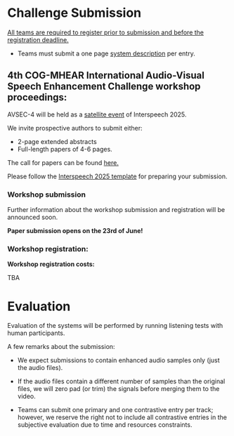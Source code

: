 # Challenge Submission
<u>All teams are required to register prior to submission and before the registration deadline.</u>

- Teams must submit a one page [system description](https://challenge.cogmhear.org/#/getting-started/systems-description) per entry. 

## 4th COG-MHEAR International Audio-Visual Speech Enhancement Challenge workshop proceedings:

AVSEC-4 will be held as a [satellite event](https://www.interspeech2025.org/satellite-events) of Interspeech 2025. 

We invite prospective authors to submit either:

- 2-page extended abstracts
- Full-length papers of 4-6 pages.

The call for papers can be found [here.](call-for-papers.md)

Please follow the [Interspeech 2025 template](https://www.interspeech2025.org/author-resources) for preparing your submission. 

### Workshop submission

Further information about the workshop submission and registration will be announced soon.


[//]: # (**Paper submission is now open!**)
**Paper submission opens on the 23rd of June!**

[//]: # (You can make your submission [here.]&#40;https://cmt3.research.microsoft.com/AVSEC2024&#41;)

[//]: # (<p>The Microsoft CMT service was used for managing the peer-reviewing process for this conference. This service was provided for free by Microsoft and they bore all expenses, including costs for Azure cloud services as well as for software development and support.</p>)

### Workshop registration:

**Workshop registration costs:**

TBA

[//]: # ()
[//]: # (- Non-member registration: €45 EUR &#40;£ 38&#41;)

[//]: # ()
[//]: # (- Non-member student registration: €30 EUR &#40;£ 26&#41;)

[//]: # ()
[//]: # (- ISCA Member registration: €40 EUR &#40;£ 34&#41;)

[//]: # ()
[//]: # (- ISCA Member student registration: €25 EUR &#40;£ 21&#41;)

[//]: # ()
[//]: # ()
[//]: # (Registration is now open. You have two options to register:)

[//]: # ()
[//]: # ()
[//]: # (- Register for the workshop and Interspeech [here.]&#40;https://interspeech2024.org/satellite/&#41;)

[//]: # ()
[//]: # ()
[//]: # (- Register for the workshop alone: [here.]&#40;https://www.epay.ed.ac.uk/conferences-and-events/college-of-science-and-engineering/school-of-informatics/informatics-events/3rd-cog-mhear-audio-visual-speech-enhancement-challenge-avsec-3&#41;)

[//]: # ()
[//]: # ()
[//]: # (  **Note: Due to requirements of the payment system, prices for the workshop alone registration are given in GBP.**. )


# Evaluation


Evaluation of the systems will be performed by running listening tests with human participants. 


A few remarks about the submission:


- We expect submissions to contain enhanced audio samples only (just the audio files). 

- If the audio files contain a different number of samples than the original files, we will zero pad (or trim) the signals before merging them to the video.

- Teams can submit one primary and one contrastive entry per track; however, we reserve the right not to include all contrastive entries in the subjective evaluation due to time and resources constraints.



[//]: # (Further information about the submission to the challenge TBA. )


